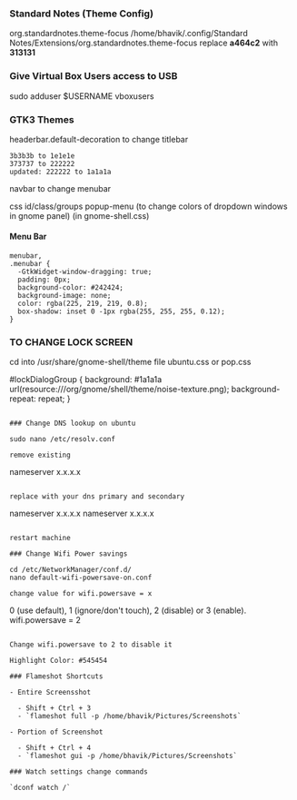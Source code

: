 ### Standard Notes (Theme Config)

org.standardnotes.theme-focus
/home/bhavik/.config/Standard Notes/Extensions/org.standardnotes.theme-focus
replace **a464c2** with **313131**

### Give Virtual Box Users access to USB

sudo adduser \$USERNAME vboxusers

### GTK3 Themes

headerbar.default-decoration to change titlebar

```
3b3b3b to 1e1e1e
373737 to 222222
updated: 222222 to 1a1a1a
```

navbar to change menubar

css id/class/groups
popup-menu (to change colors of dropdown windows in gnome panel) (in gnome-shell.css)

#### Menu Bar

```
menubar,
.menubar {
  -GtkWidget-window-dragging: true;
  padding: 0px;
  background-color: #242424;
  background-image: none;
  color: rgba(225, 219, 219, 0.8);
  box-shadow: inset 0 -1px rgba(255, 255, 255, 0.12);
}
```

### TO CHANGE LOCK SCREEN

cd into /usr/share/gnome-shell/theme
file ubuntu.css or pop.css

#lockDialogGroup {
background: #1a1a1a url(resource:///org/gnome/shell/theme/noise-texture.png);
background-repeat: repeat;
}

```

### Change DNS lookup on ubuntu

sudo nano /etc/resolv.conf

remove existing

```

nameserver x.x.x.x

```

replace with your dns primary and secondary

```

nameserver x.x.x.x
nameserver x.x.x.x

```

restart machine

### Change Wifi Power savings

cd /etc/NetworkManager/conf.d/
nano default-wifi-powersave-on.conf

change value for wifi.powersave = x

```

0 (use default), 1 (ignore/don't touch), 2 (disable) or 3 (enable).
wifi.powersave = 2

```

Change wifi.powersave to 2 to disable it

Highlight Color: #545454

### Flameshot Shortcuts

- Entire Screensshot

  - Shift + Ctrl + 3
  - `flameshot full -p /home/bhavik/Pictures/Screenshots`

- Portion of Screenshot

  - Shift + Ctrl + 4
  - `flameshot gui -p /home/bhavik/Pictures/Screenshots`

### Watch settings change commands

`dconf watch /`
```
